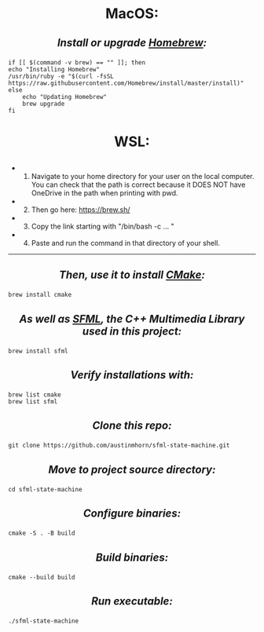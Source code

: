 <h1><p align="center"><b>MacOS:</b></p></h1>

<h2><p align="center"><i>Install or upgrade <a href="https://brew.sh">Homebrew</a>: </i></p></h2>

    if [[ $(command -v brew) == "" ]]; then
    echo "Installing Homebrew"
    /usr/bin/ruby -e "$(curl -fsSL https://raw.githubusercontent.com/Homebrew/install/master/install)"
    else
        echo "Updating Homebrew"
        brew upgrade
    fi

<h1><p align="center"><b>WSL:</b></p></h1>

- 1) Navigate to your home directory for your user on the local computer. You can check that the path is correct because it DOES NOT have OneDrive in the path when printing with pwd.<br>
- 2) Then go here: https://brew.sh/ <br>
- 3) Copy the link starting with "/bin/bash -c ... " <br>
- 4) Paste and run the command in that directory of your shell. <br>

---

<h2><p align="center"><i>Then, use it to install <a href="https://cmake.org">CMake</a>: </i></p></h2>

    brew install cmake
        
<h2><p align="center"><i>As well as <a href="https://www.sfml-dev.org">SFML</a>, the C++ Multimedia Library used in this project: </i></p></h2>

    brew install sfml
    
<h2><p align="center"><i>Verify installations with: </i></p></h2>

    brew list cmake
    brew list sfml
            
<h2><p align="center"><i>Clone this repo: </i></p></h2>

    git clone https://github.com/austinmhorn/sfml-state-machine.git

<h2><p align="center"><i>Move to project source directory: </i></p></h2>

    cd sfml-state-machine
    
 <h2><p align="center"><i>Configure binaries: </i></p></h2>

    cmake -S . -B build

 <h2><p align="center"><i>Build binaries: </i></p></h2>

    cmake --build build
    
 <h2><p align="center"><i>Run executable: </i></p></h2>

    ./sfml-state-machine
